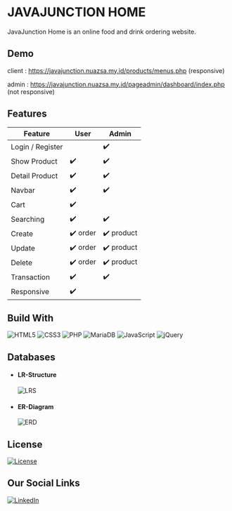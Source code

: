 # JAVAJUNCTION HOME
JavaJunction Home is an online food and drink ordering website.

## Demo
client : https://javajunction.nuazsa.my.id/products/menus.php (responsive)

admin : https://javajunction.nuazsa.my.id/pageadmin/dashboard/index.php (not responsive)


## Features
| Feature | User | Admin |
| ------- | ---- | ----- |
| Login / Register || ✔️|
| Show Product |✔️| ✔️|
| Detail Product |✔️| ✔️|
| Navbar |✔️| ✔️|
| Cart |✔️| |
| Searching |✔️| ✔️|
| Create |✔️ order| ✔️ product| 
| Update |✔️ order| ✔️ product| 
| Delete |✔️ order| ✔️ product| 
| Transaction |✔️| ✔️|
| Responsive |✔️| |

## Build With

![HTML5](https://img.shields.io/badge/html5-%23E34F26.svg?style=for-the-badge&logo=html5&logoColor=white)  ![CSS3](https://img.shields.io/badge/css3-%231572B6.svg?style=for-the-badge&logo=css3&logoColor=white) ![PHP](https://img.shields.io/badge/php-%23777BB4.svg?style=for-the-badge&logo=php&logoColor=white) ![MariaDB](https://img.shields.io/badge/MariaDB-003545?style=for-the-badge&logo=mariadb&logoColor=white) ![JavaScript](https://img.shields.io/badge/javascript-%23323330.svg?style=for-the-badge&logo=javascript&logoColor=%23F7DF1E) ![jQuery](https://img.shields.io/badge/jquery-%230769AD.svg?style=for-the-badge&logo=jquery&logoColor=white) 
## Databases
- #### LR-Structure
  ![LRS](https://github.com/nuazsa/javajunction/assets/113576322/516dc30a-f974-4d4a-b315-d882346bfbc6)
- #### ER-Diagram
  ![ERD](https://github.com/nuazsa/javajunction/assets/113576322/a762bdd5-b342-4c19-aad9-d6a03eceab05)

## License
[![License](https://img.shields.io/badge/License-BSD_3--Clause-blue.svg)](https://opensource.org/licenses/BSD-3-Clause)

## Our Social Links
[![LinkedIn](https://img.shields.io/badge/linkedin-%230077B5.svg?style=normal&logo=linkedin&logoColor=white)](https://www.linkedin.com/in/nur-azis-saputra-b7866a170/)
